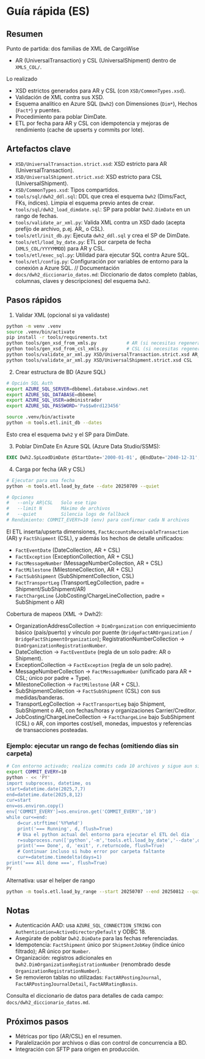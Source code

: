 # Guía rápida (ES)

## Resumen
Punto de partida: dos familias de XML de CargoWise
- AR (UniversalTransaction) y CSL (UniversalShipment) dentro de `XMLS_COL/`.

Lo realizado
- XSD estrictos generados para AR y CSL (con `XSD/CommonTypes.xsd`).
- Validación de XML contra sus XSD.
- Esquema analítico en Azure SQL (`Dwh2`) con Dimensiones (`Dim*`), Hechos (`Fact*`) y puentes.
- Procedimiento para poblar DimDate.
- ETL por fecha para AR y CSL con idempotencia y mejoras de rendimiento (cache de upserts y commits por lote).

## Artefactos clave
- `XSD/UniversalTransaction.strict.xsd`: XSD estricto para AR (UniversalTransaction).
- `XSD/UniversalShipment.strict.xsd`: XSD estricto para CSL (UniversalShipment).
- `XSD/CommonTypes.xsd`: Tipos compartidos.
- `tools/sql/dwh2_ddl.sql`: DDL que crea el esquema `Dwh2` (Dims/Fact, FKs, índices). Limpia el esquema previo antes de crear.
- `tools/sql/dwh2_load_dimdate.sql`: SP para poblar `Dwh2.DimDate` en un rango de fechas.
- `tools/validate_ar_xml.py`: Valida XML contra un XSD dado (acepta prefijo de archivo, p.ej. AR_ o CSL).
- `tools/etl/init_db.py`: Ejecuta `dwh2_ddl.sql` y crea el SP de DimDate.
- `tools/etl/load_by_date.py`: ETL por carpeta de fecha (`XMLS_COL/YYYYMMDD`) para AR y CSL.
- `tools/etl/exec_sql.py`: Utilidad para ejecutar SQL contra Azure SQL.
- `tools/etl/config.py`: Configuración por variables de entorno para la conexión a Azure SQL.
// Documentación
- `docs/dwh2_diccionario_datos.md`: Diccionario de datos completo (tablas, columnas, claves y descripciones) del esquema `Dwh2`.

## Pasos rápidos
1) Validar XML (opcional si ya validaste)
```bash
python -m venv .venv
source .venv/bin/activate
pip install -r tools/requirements.txt
python tools/gen_xsd_from_xmls.py           # AR (si necesitas regenerar)
python tools/gen_xsd_from_csl_xmls.py       # CSL (si necesitas regenerar)
python tools/validate_ar_xml.py XSD/UniversalTransaction.strict.xsd AR_
python tools/validate_ar_xml.py XSD/UniversalShipment.strict.xsd CSL
```

2) Crear estructura de BD (Azure SQL)
```bash
# Opción SQL Auth
export AZURE_SQL_SERVER=dbbemel.database.windows.net
export AZURE_SQL_DATABASE=dbbemel
export AZURE_SQL_USER=administrador
export AZURE_SQL_PASSWORD='Pa$$w0rd123456'

source .venv/bin/activate
python -m tools.etl.init_db --dates
```
Esto crea el esquema `Dwh2` y el SP para DimDate.

3) Poblar DimDate
En Azure SQL (Azure Data Studio/SSMS):
```sql
EXEC Dwh2.SpLoadDimDate @StartDate='2000-01-01', @EndDate='2040-12-31', @DeleteExisting=0;
```

4) Carga por fecha (AR y CSL)
```bash
# Ejecutar para una fecha
python -m tools.etl.load_by_date --date 20250709 --quiet

# Opciones
#   --only AR|CSL   Solo ese tipo
#   --limit N       Máximo de archivos
#   --quiet         Silencia logs de fallback
# Rendimiento: COMMIT_EVERY=10 (env) para confirmar cada N archivos
```
 El ETL inserta/upserta dimensiones, `FactAccountsReceivableTransaction` (AR) y `FactShipment` (CSL), y además los hechos de detalle unificados:
 - `FactEventDate` (DateCollection, AR + CSL)
 - `FactException` (ExceptionCollection, AR + CSL)
 - `FactMessageNumber` (MessageNumberCollection, AR + CSL)
 - `FactMilestone` (MilestoneCollection, AR + CSL)
 - `FactSubShipment` (SubShipmentCollection, CSL)
 - `FactTransportLeg` (TransportLegCollection, padre = Shipment/SubShipment/AR)
 - `FactChargeLine` (JobCosting/ChargeLineCollection, padre = SubShipment o AR)

Cobertura de mapeos (XML → Dwh2):
- OrganizationAddressCollection → `DimOrganization` con enriquecimiento básico (país/puerto) y vínculo por puente (`BridgeFactAROrganization` / `BridgeFactShipmentOrganization`); RegistrationNumberCollection → `DimOrganizationRegistrationNumber`.
- DateCollection → `FactEventDate` (regla de un solo padre: AR o Shipment).
- ExceptionCollection → `FactException` (regla de un solo padre).
- MessageNumberCollection → `FactMessageNumber` (unificado para AR + CSL; único por padre + Type).
- MilestoneCollection → `FactMilestone` (AR + CSL).
- SubShipmentCollection → `FactSubShipment` (CSL) con sus medidas/banderas.
- TransportLegCollection → `FactTransportLeg` bajo Shipment, SubShipment o AR, con fechas/horas y organizaciones Carrier/Creditor.
- JobCosting/ChargeLineCollection → `FactChargeLine` bajo SubShipment (CSL) o AR, con importes cost/sell, monedas, impuestos y referencias de transacciones posteadas.

### Ejemplo: ejecutar un rango de fechas (omitiendo días sin carpeta)
```bash
# Con entorno activado; realiza commits cada 10 archivos y sigue aun si falta la carpeta del día
export COMMIT_EVERY=10
python - << 'PY'
import subprocess, datetime, os
start=datetime.date(2025,7,7)
end=datetime.date(2025,8,12)
cur=start
env=os.environ.copy()
env['COMMIT_EVERY']=os.environ.get('COMMIT_EVERY','10')
while cur<=end:
	d=cur.strftime('%Y%m%d')
	print('=== Running', d, flush=True)
	# Usa el python actual del entorno para ejecutar el ETL del día
	r=subprocess.run(['python','-m','tools.etl.load_by_date','--date',d,'--quiet'], env=env)
	print('=== Done', d, 'exit', r.returncode, flush=True)
	# Continuar incluso si hubo error por carpeta faltante
	cur+=datetime.timedelta(days=1)
print('=== All done ===', flush=True)
PY
```

Alternativa: usar el helper de rango
```bash
python -m tools.etl.load_by_range --start 20250707 --end 20250812 --quiet
```

## Notas
- Autenticación AAD: usa `AZURE_SQL_CONNECTION_STRING` con `Authentication=ActiveDirectoryDefault` y ODBC 18.
- Asegúrate de poblar `Dwh2.DimDate` para las fechas referenciadas.
- Idempotencia: `FactShipment` único por `ShipmentJobKey` (índice único filtrado); AR único por `Number`.
- Organización: registros adicionales en `Dwh2.DimOrganizationRegistrationNumber` (renombrado desde `OrganizationRegistrationNumber`).
- Se removieron tablas no utilizadas: `FactARPostingJournal`, `FactARPostingJournalDetail`, `FactARRatingBasis`.

Consulta el diccionario de datos para detalles de cada campo: `docs/dwh2_diccionario_datos.md`.

## Próximos pasos
- Métricas por tipo (AR/CSL) en el resumen.
- Paralelización por archivos o días con control de concurrencia a BD.
- Integración con SFTP para origen en producción.

